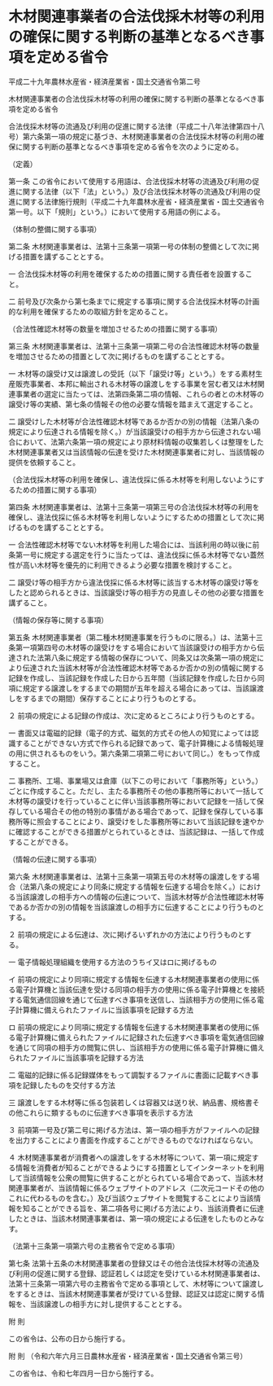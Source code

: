 # 木材関連事業者の合法伐採木材等の利用の確保に関する判断の基準となるべき事項を定める省令

平成二十九年農林水産省・経済産業省・国土交通省令第二号

木材関連事業者の合法伐採木材等の利用の確保に関する判断の基準となるべき事項を定める省令

合法伐採木材等の流通及び利用の促進に関する法律（平成二十八年法律第四十八号）第六条第一項の規定に基づき、木材関連事業者の合法伐採木材等の利用の確保に関する判断の基準となるべき事項を定める省令を次のように定める。

（定義）

第一条 この省令において使用する用語は、合法伐採木材等の流通及び利用の促進に関する法律（以下「法」という。）及び合法伐採木材等の流通及び利用の促進に関する法律施行規則（平成二十九年農林水産省・経済産業省・国土交通省令第一号。以下「規則」という。）において使用する用語の例による。

（体制の整備に関する事項）

第二条 木材関連事業者は、法第十三条第一項第一号の体制の整備として次に掲げる措置を講ずることとする。

一 合法伐採木材等の利用を確保するための措置に関する責任者を設置すること。

二 前号及び次条から第七条までに規定する事項に関する合法伐採木材等の計画的な利用を確保するための取組方針を定めること。

（合法性確認木材等の数量を増加させるための措置に関する事項）

第三条 木材関連事業者は、法第十三条第一項第二号の合法性確認木材等の数量を増加させるための措置として次に掲げるものを講ずることとする。

一 木材等の譲受け又は譲渡しの受託（以下「譲受け等」という。）をする素材生産販売事業者、本邦に輸出される木材等の譲渡しをする事業を営む者又は木材関連事業者の選定に当たっては、法第四条第二項の情報、これらの者との木材等の譲受け等の実績、第七条の情報その他の必要な情報を踏まえて選定すること。

二 譲受けした木材等が合法性確認木材等であるか否かの別の情報（法第八条の規定により伝達される情報を除く。）が当該譲受けの相手方から伝達されない場合において、法第六条第一項の規定により原材料情報の収集若しくは整理をした木材関連事業者又は当該情報の伝達を受けた木材関連事業者に対し、当該情報の提供を依頼すること。

（合法伐採木材等の利用を確保し、違法伐採に係る木材等を利用しないようにするための措置に関する事項）

第四条 木材関連事業者は、法第十三条第一項第三号の合法伐採木材等の利用を確保し、違法伐採に係る木材等を利用しないようにするための措置として次に掲げるものを講ずることとする。

一 合法性確認木材等でない木材等を利用した場合には、当該利用の時以後に前条第一号に規定する選定を行うに当たっては、違法伐採に係る木材等でない蓋然性が高い木材等を優先的に利用できるよう必要な措置を検討すること。

二 譲受け等の相手方から違法伐採に係る木材等に該当する木材等の譲受け等をしたと認められるときは、当該譲受け等の相手方の見直しその他の必要な措置を講ずること。

（情報の保存等に関する事項）

第五条 木材関連事業者（第二種木材関連事業を行うものに限る。）は、法第十三条第一項第四号の木材等の譲受けをする場合において当該譲受けの相手方から伝達された法第八条に規定する情報の保存について、同条又は次条第一項の規定により伝達された当該木材等が合法性確認木材等であるか否かの別の情報に関する記録を作成し、当該記録を作成した日から五年間（当該記録を作成した日から同項に規定する譲渡しをするまでの期間が五年を超える場合にあっては、当該譲渡しをするまでの期間）保存することにより行うものとする。

２ 前項の規定による記録の作成は、次に定めるところにより行うものとする。

一 書面又は電磁的記録（電子的方式、磁気的方式その他人の知覚によっては認識することができない方式で作られる記録であって、電子計算機による情報処理の用に供されるものをいう。第六条第二項第二号において同じ。）をもって作成すること。

二 事務所、工場、事業場又は倉庫（以下この号において「事務所等」という。）ごとに作成すること。ただし、主たる事務所その他の事務所等において一括して木材等の譲受けを行っていることに伴い当該事務所等において記録を一括して保存している場合その他の特別の事情がある場合であって、記録を保存している事務所等に照会することにより、譲受けをした事務所等において当該記録を速やかに確認することができる措置がとられているときは、当該記録は、一括して作成することができる。

（情報の伝達に関する事項）

第六条 木材関連事業者は、法第十三条第一項第五号の木材等の譲渡しをする場合（法第八条の規定により同条に規定する情報を伝達する場合を除く。）における当該譲渡しの相手方への情報の伝達について、当該木材等が合法性確認木材等であるか否かの別の情報を当該譲渡しの相手方に伝達することにより行うものとする。

２ 前項の規定による伝達は、次に掲げるいずれかの方法により行うものとする。

一 電子情報処理組織を使用する方法のうちイ又はロに掲げるもの

イ 前項の規定により同項に規定する情報を伝達する木材関連事業者の使用に係る電子計算機と当該伝達を受ける同項の相手方の使用に係る電子計算機とを接続する電気通信回線を通じて伝達すべき事項を送信し、当該相手方の使用に係る電子計算機に備えられたファイルに当該事項を記録する方法

ロ 前項の規定により同項に規定する情報を伝達する木材関連事業者の使用に係る電子計算機に備えられたファイルに記録された伝達すべき事項を電気通信回線を通じて同項の相手方の閲覧に供し、当該相手方の使用に係る電子計算機に備えられたファイルに当該事項を記録する方法

二 電磁的記録に係る記録媒体をもって調製するファイルに書面に記載すべき事項を記録したものを交付する方法

三 譲渡しをする木材等に係る包装若しくは容器又は送り状、納品書、規格書その他これらに類するものに伝達すべき事項を表示する方法

３ 前項第一号及び第二号に掲げる方法は、第一項の相手方がファイルへの記録を出力することにより書面を作成することができるものでなければならない。

４ 木材関連事業者が消費者への譲渡しをする木材等について、第一項に規定する情報を消費者が知ることができるようにする措置としてインターネットを利用して当該情報を公衆の閲覧に供することがとられている場合であって、当該木材関連事業者が、当該情報に係るウェブサイトのアドレス（二次元コードその他のこれに代わるものを含む。）及び当該ウェブサイトを閲覧することにより当該情報を知ることができる旨を、第二項各号に掲げる方法により、当該消費者に伝達したときは、当該木材関連事業者は、第一項の規定による伝達をしたものとみなす。

（法第十三条第一項第六号の主務省令で定める事項）

第七条 法第十五条の木材関連事業者の登録又はその他合法伐採木材等の流通及び利用の促進に関する登録、認証若しくは認定を受けている木材関連事業者は、法第十三条第一項第六号の主務省令で定める事項として、木材等について譲渡しをするときは、当該木材関連事業者が受けている登録、認証又は認定に関する情報を、当該譲渡しの相手方に対し提供することとする。

附 則

この省令は、公布の日から施行する。

附 則 （令和六年六月三日農林水産省・経済産業省・国土交通省令第三号）

この省令は、令和七年四月一日から施行する。

